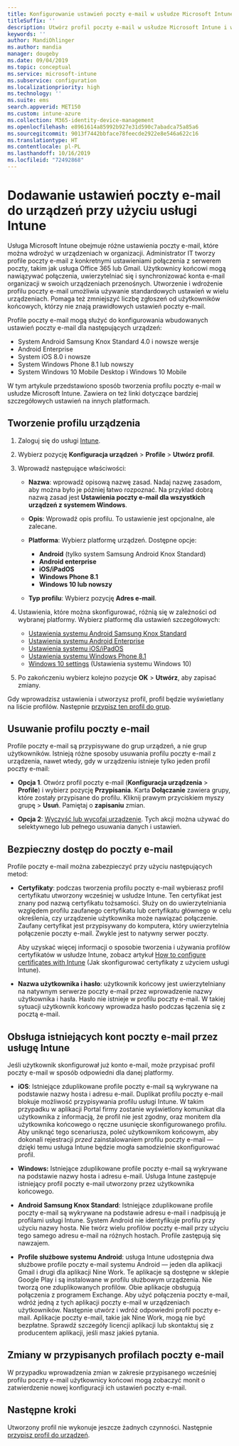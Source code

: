 ```yaml
---
title: Konfigurowanie ustawień poczty e-mail w usłudze Microsoft Intune — Azure | Microsoft Docs
titleSuffix: ''
description: Utwórz profil poczty e-mail w usłudze Microsoft Intune i wdróż go w urządzeniach z rozwiązaniem Android Enterprise oraz z systemami iOS i Windows. Profil poczty e-mail pozwala skonfigurować wspólne ustawienia poczty e-mail, w tym serwer poczty e-mail i metodę uwierzytelniania połączenia z firmową pocztą e-mail w urządzeniach, którymi zarządzasz.
keywords: ''
author: MandiOhlinger
ms.author: mandia
manager: dougeby
ms.date: 09/04/2019
ms.topic: conceptual
ms.service: microsoft-intune
ms.subservice: configuration
ms.localizationpriority: high
ms.technology: ''
ms.suite: ems
search.appverid: MET150
ms.custom: intune-azure
ms.collection: M365-identity-device-management
ms.openlocfilehash: e8961614a85992b927e31d590c7abadca75a85a6
ms.sourcegitcommit: 9013f7442bbface78feecde2922e8e546a622c16
ms.translationtype: HT
ms.contentlocale: pl-PL
ms.lasthandoff: 10/16/2019
ms.locfileid: "72492868"
---
```

# <a name="add-email-settings-to-devices-using-intune"></a>Dodawanie ustawień poczty e-mail do urządzeń przy użyciu usługi Intune

Usługa Microsoft Intune obejmuje różne ustawienia poczty e-mail, które można wdrożyć w urządzeniach w organizacji. Administrator IT tworzy profile poczty e-mail z konkretnymi ustawieniami połączenia z serwerem poczty, takim jak usługa Office 365 lub Gmail. Użytkownicy końcowi mogą nawiązywać połączenia, uwierzytelniać się i synchronizować konta e-mail organizacji w swoich urządzeniach przenośnych. Utworzenie i wdrożenie profilu poczty e-mail umożliwia używanie standardowych ustawień w wielu urządzeniach. Pomaga też zmniejszyć liczbę zgłoszeń od użytkowników końcowych, którzy nie znają prawidłowych ustawień poczty e-mail.

Profile poczty e-mail mogą służyć do konfigurowania wbudowanych ustawień poczty e-mail dla następujących urządzeń:

- System Android Samsung Knox Standard 4.0 i nowsze wersje
- Android Enterprise
- System iOS 8.0 i nowsze
- System Windows Phone 8.1 lub nowszy
- System Windows 10 Mobile Desktop i Windows 10 Mobile

W tym artykule przedstawiono sposób tworzenia profilu poczty e-mail w usłudze Microsoft Intune. Zawiera on też linki dotyczące bardziej szczegółowych ustawień na innych platformach.

## <a name="create-a-device-profile"></a>Tworzenie profilu urządzenia

1. Zaloguj się do usługi [Intune](https://go.microsoft.com/fwlink/?linkid=2090973).
2. Wybierz pozycję **Konfiguracja urządzeń** > **Profile** > **Utwórz profil**.
3. Wprowadź następujące właściwości:

    - **Nazwa**: wprowadź opisową nazwę zasad. Nadaj nazwę zasadom, aby można było je później łatwo rozpoznać. Na przykład dobrą nazwą zasad jest **Ustawienia poczty e-mail dla wszystkich urządzeń z systemem Windows**.
    - **Opis**: Wprowadź opis profilu. To ustawienie jest opcjonalne, ale zalecane.
    - **Platforma**: Wybierz platformę urządzeń. Dostępne opcje:

        - **Android** (tylko system Samsung Android Knox Standard)
        - **Android enterprise**
        - **iOS/iPadOS**
        - **Windows Phone 8.1**
        - **Windows 10 lub nowszy**

    - **Typ profilu**: Wybierz pozycję **Adres e-mail**.

4. Ustawienia, które można skonfigurować, różnią się w zależności od wybranej platformy. Wybierz platformę dla ustawień szczegółowych:

    - [Ustawienia systemu Android Samsung Knox Standard](../email-settings-android.md)
    - [Ustawienia systemu Android Enterprise](../email-settings-android-enterprise.md)
    - [Ustawienia systemu iOS/iPadOS](email-settings-ios.md)
    - [Ustawienia systemu Windows Phone 8.1](email-settings-windows-phone-8-1.md)
    - [Windows 10 settings](email-settings-windows-10.md) (Ustawienia systemu Windows 10)

5. Po zakończeniu wybierz kolejno pozycje **OK** > **Utwórz**, aby zapisać zmiany.

Gdy wprowadzisz ustawienia i utworzysz profil, profil będzie wyświetlany na liście profilów. Następnie [przypisz ten profil do grup](../device-profile-assign.md).

## <a name="remove-an-email-profile"></a>Usuwanie profilu poczty e-mail

Profile poczty e-mail są przypisywane do grup urządzeń, a nie grup użytkowników. Istnieją różne sposoby usuwania profilu poczty e-mail z urządzenia, nawet wtedy, gdy w urządzeniu istnieje tylko jeden profil poczty e-mail:

- **Opcja 1**. Otwórz profil poczty e-mail (**Konfiguracja urządzenia** > **Profile**) i wybierz pozycję **Przypisania**. Karta **Dołączanie** zawiera grupy, które zostały przypisane do profilu. Kliknij prawym przyciskiem myszy grupę > **Usuń**. Pamiętaj o **zapisaniu** zmian.

- **Opcja 2**: [Wyczyść lub wycofaj urządzenie](../remote-actions/devices-wipe.md). Tych akcji można używać do selektywnego lub pełnego usuwania danych i ustawień.

## <a name="secure-email-access"></a>Bezpieczny dostęp do poczty e-mail

Profile poczty e-mail można zabezpieczyć przy użyciu następujących metod:

- **Certyfikaty**: podczas tworzenia profilu poczty e-mail wybierasz profil certyfikatu utworzony wcześniej w usłudze Intune. Ten certyfikat jest znany pod nazwą certyfikatu tożsamości. Służy on do uwierzytelniania względem profilu zaufanego certyfikatu lub certyfikatu głównego w celu określenia, czy urządzenie użytkownika może nawiązać połączenie. Zaufany certyfikat jest przypisywany do komputera, który uwierzytelnia połączenie poczty e-mail. Zwykle jest to natywny serwer poczty.

  Aby uzyskać więcej informacji o sposobie tworzenia i używania profilów certyfikatów w usłudze Intune, zobacz artykuł [How to configure certificates with Intune](../protect/certificates-configure.md) (Jak skonfigurować certyfikaty z użyciem usługi Intune).

- **Nazwa użytkownika i hasło**: użytkownik końcowy jest uwierzytelniany na natywnym serwerze poczty e-mail przez wprowadzenie nazwy użytkownika i hasła. Hasło nie istnieje w profilu poczty e-mail. W takiej sytuacji użytkownik końcowy wprowadza hasło podczas łączenia się z pocztą e-mail.

## <a name="how-intune-handles-existing-email-accounts"></a>Obsługa istniejących kont poczty e-mail przez usługę Intune

Jeśli użytkownik skonfigurował już konto e-mail, może przypisać profil poczty e-mail w sposób odpowiedni dla danej platformy.

- **iOS**: Istniejące zduplikowane profile poczty e-mail są wykrywane na podstawie nazwy hosta i adresu e-mail. Duplikat profilu poczty e-mail blokuje możliwość przypisywania profilu usługi Intune. W takim przypadku w aplikacji Portal firmy zostanie wyświetlony komunikat dla użytkownika z informacją, że profil nie jest zgodny, oraz monitem dla użytkownika końcowego o ręczne usunięcie skonfigurowanego profilu. Aby uniknąć tego scenariusza, poleć użytkownikom końcowym, aby dokonali rejestracji *przed* zainstalowaniem profilu poczty e-mail — dzięki temu usługa Intune będzie mogła samodzielnie skonfigurować profil.

- **Windows:** Istniejące zduplikowane profile poczty e-mail są wykrywane na podstawie nazwy hosta i adresu e-mail. Usługa Intune zastępuje istniejący profil poczty e-mail utworzony przez użytkownika końcowego.

- **Android Samsung Knox Standard**: Istniejące zduplikowane profile poczty e-mail są wykrywane na podstawie adresu e-mail i nadpisują je profilami usługi Intune. System Android nie identyfikuje profilu przy użyciu nazwy hosta. Nie twórz wielu profilów poczty e-mail przy użyciu tego samego adresu e-mail na różnych hostach. Profile zastępują się nawzajem.

- **Profile służbowe systemu Android**: usługa Intune udostępnia dwa służbowe profile poczty e-mail systemu Android — jeden dla aplikacji Gmail i drugi dla aplikacji Nine Work. Te aplikacje są dostępne w sklepie Google Play i są instalowane w profilu służbowym urządzenia. Nie tworzą one zduplikowanych profilów. Obie aplikacje obsługują połączenia z programem Exchange. Aby użyć połączenia poczty e-mail, wdróż jedną z tych aplikacji poczty e-mail w urządzeniach użytkowników. Następnie utwórz i wdróż odpowiedni profil poczty e-mail. Aplikacje poczty e-mail, takie jak Nine Work, mogą nie być bezpłatne. Sprawdź szczegóły licencji aplikacji lub skontaktuj się z producentem aplikacji, jeśli masz jakieś pytania.

## <a name="changes-to-assigned-email-profiles"></a>Zmiany w przypisanych profilach poczty e-mail

W przypadku wprowadzenia zmian w zakresie przypisanego wcześniej profilu poczty e-mail użytkownicy końcowi mogą zobaczyć monit o zatwierdzenie nowej konfiguracji ich ustawień poczty e-mail.

## <a name="next-steps"></a>Następne kroki

Utworzony profil nie wykonuje jeszcze żadnych czynności. Następnie [przypisz profil do urządzeń](../device-profile-assign.md).
